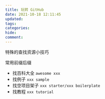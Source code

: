 ```yaml
---
title: 玩转 GitHub
date: 2021-10-18 12:11:45
updated:
tags:
categories:
hide:
comment:
---
```


特殊的查找资源小技巧

常用前缀后缀

- 找百科大全 `awesome xxx`
- 找例子 `xxx sample`
- 找空项目架子 `xxx starter/xxx boilerplate`
- 找教程 `xxx tutorial`
